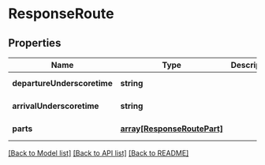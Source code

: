 # ResponseRoute

## Properties
Name | Type | Description | Notes
------------ | ------------- | ------------- | -------------
**departureUnderscoretime** | **string** |  | [default to null]
**arrivalUnderscoretime** | **string** |  | [default to null]
**parts** | [**array[ResponseRoutePart]**](ResponseRoutePart.md) |  | [default to null]

[[Back to Model list]](../README.md#documentation-for-models) [[Back to API list]](../README.md#documentation-for-api-endpoints) [[Back to README]](../README.md)


